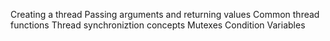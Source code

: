 Creating a thread
Passing arguments and returning values
Common thread functions
Thread synchroniztion concepts
Mutexes
Condition Variables
